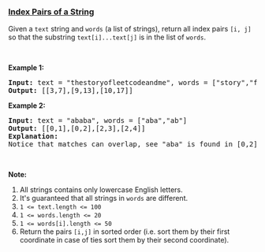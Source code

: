 ### [Index Pairs of a String](https://leetcode.com/problems/index-pairs-of-a-string)

<p>Given a <code>text</code>&nbsp;string and <code>words</code> (a list of strings), return all index pairs <code>[i, j]</code> so that the substring <code>text[i]...text[j]</code>&nbsp;is in the list of <code>words</code>.</p>

<p>&nbsp;</p>

<p><strong>Example 1:</strong></p>

<pre>
<strong>Input: </strong>text = <span id="example-input-1-1">&quot;thestoryofleetcodeandme&quot;</span>, words = <span id="example-input-1-2">[&quot;story&quot;,&quot;fleet&quot;,&quot;leetcode&quot;]</span>
<strong>Output: </strong><span id="example-output-1">[[3,7],[9,13],[10,17]]</span>
</pre>

<p><strong>Example 2:</strong></p>

<pre>
<strong>Input: </strong>text = <span id="example-input-2-1">&quot;ababa&quot;</span>, words = <span id="example-input-2-2">[&quot;aba&quot;,&quot;ab&quot;]</span>
<strong>Output: </strong><span id="example-output-2">[[0,1],[0,2],[2,3],[2,4]]</span>
<strong>Explanation: </strong>
Notice that matches can overlap, see &quot;aba&quot; is found in [0,2] and [2,4].
</pre>

<p>&nbsp;</p>

<p><strong>Note:</strong></p>

<ol>
	<li>All strings contains only lowercase English letters.</li>
	<li>It&#39;s guaranteed that all strings in <code>words</code> are different.</li>
	<li><code>1 &lt;= text.length &lt;= 100</code></li>
	<li><code>1 &lt;= words.length &lt;= 20</code></li>
	<li><code>1 &lt;= words[i].length &lt;= 50</code></li>
	<li>Return the pairs <code>[i,j]</code> in sorted order (i.e. sort them by their first coordinate in case of ties sort them by their second coordinate).</li>
</ol>